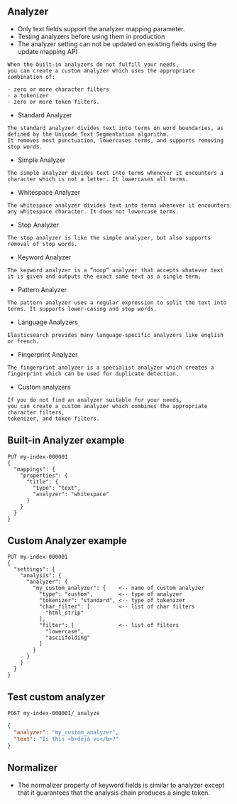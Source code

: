 ## Analyzer
- Only text fields support the analyzer mapping parameter.
- Testing analyzers before using them in production
- The analyzer setting can not be updated on existing fields using the update mapping API

````text
When the built-in analyzers do not fulfill your needs, 
you can create a custom analyzer which uses the appropriate combination of:

- zero or more character filters
- a tokenizer
- zero or more token filters.
````

- Standard Analyzer
````text
The standard analyzer divides text into terms on word boundaries, as defined by the Unicode Text Segmentation algorithm.
It removes most punctuation, lowercases terms, and supports removing stop words.
````

- Simple Analyzer
````text
The simple analyzer divides text into terms whenever it encounters a character which is not a letter. It lowercases all terms.
````
- Whitespace Analyzer
````text
The whitespace analyzer divides text into terms whenever it encounters any whitespace character. It does not lowercase terms.
````
- Stop Analyzer
````text
The stop analyzer is like the simple analyzer, but also supports removal of stop words.
````
- Keyword Analyzer
````text
The keyword analyzer is a “noop” analyzer that accepts whatever text it is given and outputs the exact same text as a single term.
````
- Pattern Analyzer
````text
The pattern analyzer uses a regular expression to split the text into terms. It supports lower-casing and stop words.
````

- Language Analyzers
````text
Elasticsearch provides many language-specific analyzers like english or french.
````

- Fingerprint Analyzer
````text
The fingerprint analyzer is a specialist analyzer which creates a fingerprint which can be used for duplicate detection.
````

- Custom analyzers
````text
If you do not find an analyzer suitable for your needs,
you can create a custom analyzer which combines the appropriate character filters, 
tokenizer, and token filters.
````

## Built-in Analyzer example

````text
PUT my-index-000001
{
  "mappings": {
    "properties": {
      "title": {
        "type": "text",
        "analyzer": "whitespace"
      }
    }
  }
}
````

## Custom Analyzer example

````text
PUT my-index-000001
{
  "settings": {
    "analysis": {
      "analyzer": {
        "my_custom_analyzer": {    <-- name of custom analyzer
          "type": "custom",        <-- type of analyzer
          "tokenizer": "standard", <-- type of tokenizer
          "char_filter": [         <-- list of char filters
            "html_strip"
          ],
          "filter": [              <-- list of filters
            "lowercase",
            "asciifolding"
          ]
        }
      }
    }
  }
}
````

## Test custom analyzer
````text
POST my-index-000001/_analyze
````
````json
{
  "analyzer": "my_custom_analyzer",
  "text": "Is this <b>déjà vu</b>?"
}
````



## Normalizer
- The normalizer property of keyword fields is similar to analyzer except that it guarantees that the analysis chain produces a single token.